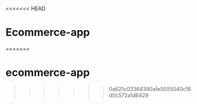 <<<<<<< HEAD
# Ecommerce-app
=======
# ecommerce-app
>>>>>>> 0a621c03364390afe0055040c16d0c572a1d6429
